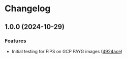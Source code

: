 # Changelog

## 1.0.0 (2024-10-29)


### Features

* Initial testing for FIPS on GCP PAYG images ([4924ace](https://github.com/memes/f5-big-ip-fips-on-gcp/commit/4924ace2edf6f43787d03086fd681e7b691de3ea))
